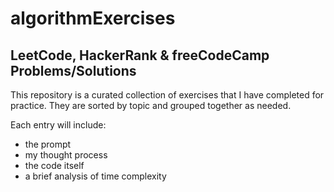 # algorithmExercises
## LeetCode, HackerRank & freeCodeCamp Problems/Solutions

This repository is a curated collection of exercises that I have completed for practice. They are sorted by topic and grouped together as needed.

Each entry will include: 
- the prompt
- my thought process 
- the code itself
- a brief analysis of time complexity
